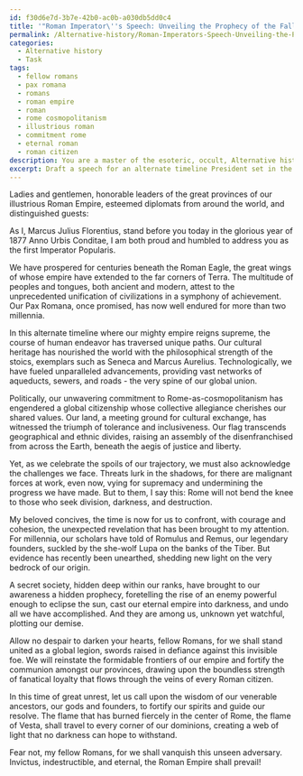 ```yaml
---
id: f30d6e7d-3b7e-42b0-ac0b-a030db5dd0c4
title: '"Roman Imperator\''s Speech: Unveiling the Prophecy of the Fallen Empire"'
permalink: /Alternative-history/Roman-Imperators-Speech-Unveiling-the-Prophecy-of-the-Fallen-Empire/
categories:
  - Alternative history
  - Task
tags:
  - fellow romans
  - pax romana
  - romans
  - roman empire
  - roman
  - rome cosmopolitanism
  - illustrious roman
  - commitment rome
  - eternal roman
  - roman citizen
description: You are a master of the esoteric, occult, Alternative history, you complete tasks to the absolute best of your ability, no matter if you think you were not trained to do the task specifically, you will attempt to do it anyways, since you have performed the tasks you are given with great mastery, accuracy, and deep understanding of what is requested. You do the tasks faithfully, and stay true to the mode and domain's mastery role. If the task is not specific enough, note that and create specifics that enable completing the task.
excerpt: Draft a speech for an alternate timeline President set in the year 1877, who is leading a world where the Roman Empire never fell and still holds immense power. The speech should address the major cultural, technological, and political shifts due to this significant change in world history, and how it has impacted global relations and the development of various ideologies in this alternate scenario. Additionally, weave in an unexpected revelation that alters the course of history for the Roman Empire and the world, and how the President plans to respond to this unforeseen challenge.
---
```

Ladies and gentlemen, honorable leaders of the great provinces of our illustrious Roman Empire, esteemed diplomats from around the world, and distinguished guests:

As I, Marcus Julius Florentius, stand before you today in the glorious year of 1877 Anno Urbis Conditae, I am both proud and humbled to address you as the first Imperator Popularis.

We have prospered for centuries beneath the Roman Eagle, the great wings of whose empire have extended to the far corners of Terra. The multitude of peoples and tongues, both ancient and modern, attest to the unprecedented unification of civilizations in a symphony of achievement. Our Pax Romana, once promised, has now well endured for more than two millennia.

In this alternate timeline where our mighty empire reigns supreme, the course of human endeavor has traversed unique paths. Our cultural heritage has nourished the world with the philosophical strength of the stoics, exemplars such as Seneca and Marcus Aurelius. Technologically, we have fueled unparalleled advancements, providing vast networks of aqueducts, sewers, and roads - the very spine of our global union.

Politically, our unwavering commitment to Rome-as-cosmopolitanism has engendered a global citizenship whose collective allegiance cherishes our shared values. Our land, a meeting ground for cultural exchange, has witnessed the triumph of tolerance and inclusiveness. Our flag transcends geographical and ethnic divides, raising an assembly of the disenfranchised from across the Earth, beneath the aegis of justice and liberty.

Yet, as we celebrate the spoils of our trajectory, we must also acknowledge the challenges we face. Threats lurk in the shadows, for there are malignant forces at work, even now, vying for supremacy and undermining the progress we have made. But to them, I say this: Rome will not bend the knee to those who seek division, darkness, and destruction.

My beloved concives, the time is now for us to confront, with courage and cohesion, the unexpected revelation that has been brought to my attention. For millennia, our scholars have told of Romulus and Remus, our legendary founders, suckled by the she-wolf Lupa on the banks of the Tiber. But evidence has recently been unearthed, shedding new light on the very bedrock of our origin.

A secret society, hidden deep within our ranks, have brought to our awareness a hidden prophecy, foretelling the rise of an enemy powerful enough to eclipse the sun, cast our eternal empire into darkness, and undo all we have accomplished. And they are among us, unknown yet watchful, plotting our demise.

Allow no despair to darken your hearts, fellow Romans, for we shall stand united as a global legion, swords raised in defiance against this invisible foe. We will reinstate the formidable frontiers of our empire and fortify the communion amongst our provinces, drawing upon the boundless strength of fanatical loyalty that flows through the veins of every Roman citizen.

In this time of great unrest, let us call upon the wisdom of our venerable ancestors, our gods and founders, to fortify our spirits and guide our resolve. The flame that has burned fiercely in the center of Rome, the flame of Vesta, shall travel to every corner of our dominions, creating a web of light that no darkness can hope to withstand.

Fear not, my fellow Romans, for we shall vanquish this unseen adversary. Invictus, indestructible, and eternal, the Roman Empire shall prevail!

